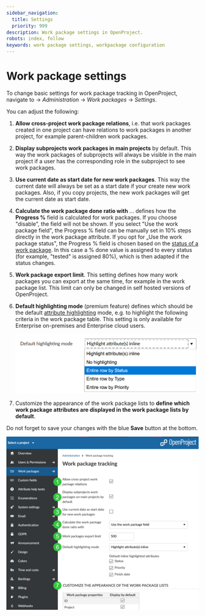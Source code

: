 ```yaml
---
sidebar_navigation:
  title: Settings
  priority: 999
description: Work package settings in OpenProject.
robots: index, follow
keywords: work package settings, workpackage configuration
---
```

# Work package settings

To change basic settings for work package tracking in OpenProject, navigate to -> *Administration* -> *Work packages* -> *Settings*.

You can adjust the following:

1. **Allow cross-project work package relations**, i.e. that work packages created in one project can have relations to work packages in another project, for example parent-children work packages.

3. **Display subprojects work packages in main projects** by default. This way the work packages of subprojects will always be visible in the main project if a user has the corresponding role in the subproject to see work packages.

4. **Use current date as start date for new work packages**. This way the current date will always be set as a start date if your create new work packages. Also, if you copy projects, the new work packages will get the current date as start date.

5. **Calculate the work package done ratio with** ... defines how the **Progress %** field is calculated for work packages. If you choose "disable", the field will not be shown. If you select "Use the work package field", the Progress % field can be manually set in 10% steps directly in the work package attribute. If you opt for „Use the work package status", the Progress % field is chosen based on the [status of a work package](../work-package-status). In this case a % done value is assigned to every status (for example, "tested" is assigned 80%), which is then adapted if the status changes.

6. **Work package export limit**. This setting defines how many work packages you can export at the same time, for example in the work package list. This limit can only be changed in self hosted versions of OpenProject.

7. **Default highlighting mode** (premium feature) defines which should be the default [attribute highlighting](../../../user-guide/work-packages/work-package-table-configuration/#attribute-highlighting-premium-feature) mode, e.g. to highlight the following criteria in the work package table. This setting is only available for Enterprise on-premises and Enterprise cloud users.

   ![default highlighting mode](image-20200116133247958.png)

8. Customize the appearance of the work package lists to **define which work package attributes are displayed in the work package lists by default**.

Do not forget to save your changes with the blue **Save** button at the bottom.

![work-package-settings-administration](image-20210208124355167.png)
